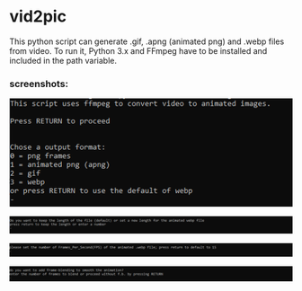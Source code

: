 # vid2pic


This python script can generate .gif, .apng (animated png) and .webp files from video. To run it, Python 3.x and FFmpeg have to be installed and included in the path variable. 

  ### screenshots:

  ![alt text](https://github.com/KonradJuenger/vid2pic/blob/main/readmeImages/v4GoHd6Vkn.png)
  
  ![alt text](https://github.com/KonradJuenger/vid2pic/blob/main/readmeImages/FYmrOsTkhs.png)
  
  ![alt text](https://github.com/KonradJuenger/vid2pic/blob/main/readmeImages/Z7Elby4HFI.png)
  
  ![alt text](https://github.com/KonradJuenger/vid2pic/blob/main/readmeImages/QPiTQR1JuE.png)

